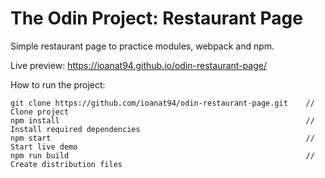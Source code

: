 # The Odin Project: Restaurant Page
Simple restaurant page to practice modules, webpack and npm.

Live preview: https://ioanat94.github.io/odin-restaurant-page/

How to run the project:

```
git clone https://github.com/ioanat94/odin-restaurant-page.git    // Clone project  
npm install                                                       // Install required dependencies  
npm start                                                         // Start live demo  
npm run build                                                     // Create distribution files
```
